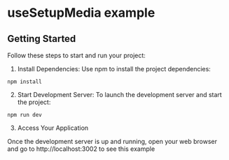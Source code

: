 # useSetupMedia example

## Getting Started

Follow these steps to start and run your project:

1. Install Dependencies: Use npm to install the project dependencies:

```shell
npm install
```

2. Start Development Server: To launch the development server and start the project:

```shell
npm run dev
```

3. Access Your Application

Once the development server is up and running, open your web browser and go to http://localhost:3002 to see this
example

